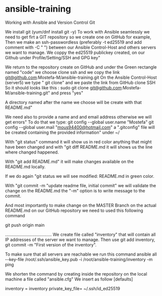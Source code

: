 # ansible-training

Working with Ansible and Version Control Git


We install git (yum/dnf install git -y) 
To work with Ansible seamlessly we need to get firt a GIT repository so we create one on GitHub for example,
Then we make an ssh-passwordless (preferably -t  ed25519 and add comment with -C " ")  between our Ansible Control-Host and others servers we want to manage.
We coppy the ed25519 publickey created, on our Github under Profile/Setting/SSH and GPG key"

We return to the repository create on GitHub and under the Green rectangle named "code" 
we choose clone ssh and we copy the link git@github.com:Mostefa-M/ansible-training.git
On the Ansible Control-Host (server5) we type " git clone" and we paste the link from GitHub clone SSH
So it should looks like this : sudo git clone git@github.com:Mostefa-M/ansible-training.git" and press "yes"

A directory named after the name we choose will be create with that README.md"

We need also to provide a name and and email address otherwise we will get errors"
To do that we type:
git config --global user.name "Mostefa"
git config --global user.mail "mous94400@hotmail.com"
a ".gitconfig" file will be created containing the provided information" under ~/

With "git status" command it will show us in red color  anything that might have been changed and with  "git diff README.md  it will shows us the line where changed happened.

With "git add README.md" it will make changes available on the README.md locally.

If we do again "git status we will see modified: README.md in green color.

With "git commit -m "update readme file, initial commit" we will validate the change on the README.md
the "-m" option  is to write message to the commit.

And most importantly to make change on the MASTER Branch on the  actual README.md on our GitHub repository we need to used this following command

git push origin main 


......................................
We create file called "inventory" that will contain all IP addresses of the server we want to manage.
Then use git add inventory, git commit -m "First version of the inventory".

To make sure that all servers are reachable we run this command 
ansible all --key-file /root/.ssh/ansible_key.pub  -i /root/ansible-training/inventory -m ping


We shorten the command by creating inside the repository on the local machine  a file called "ansible.cfg"
We insert as follow
[defaults]

inventory = inventory
private_key_file= ~/.ssh/id_ed25519


